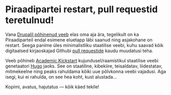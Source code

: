 # Piraadipartei restart, pull requestid teretulnud!

Vana [Drupalil põhinenud veeb](https://web.archive.org/web/20190210021303/http://piraadipartei.ee/) elas oma aja ära, tegelikult on ka Piraadiparteil endal esimene eluetapp läbi saanud ning asjakohane on restart. Seega panime üles minimalistliku staatilise veebi, kuhu saavad kõik digitaalsed kirjaoskajad Githubi [pull requestide](https://github.com/piraadipartei/academic-kickstart/pulls?q=is%3Apr+is%3Aclosed) kaudu muudatusi teha.

Veeb põhineb [Academic Kickstart](https://sourcethemes.com/academic/) kujundusel/raamistikul staatilise veebi genetaatori [Hugo](https://gohugo.io/) jaoks. See on staatiline, kibekiire, teisaldatav, liidestatav, mitmekeelne ning peaks rahuldama kõiki uue põlvkonna veebi vajadusi. Aga isegi, kui ei rahulda, on see hea koht, kust alustada...

Kopimi, avatus, hajutatus — kõik käed tekile!
